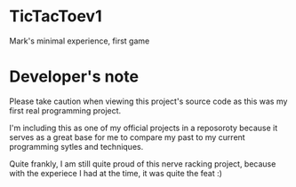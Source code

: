 # TicTacToev1
Mark's minimal experience, first game

# Developer's note

Please take caution when viewing this project's source code as this was my first real 
programming project.

I'm including this as one of my official projects in a reposoroty because it serves as 
a great base for me to compare my past to my current programming sytles and techniques.

Quite frankly, I am still quite proud of this nerve racking project, because with the
experiece I had at the time, it was quite the feat :)
